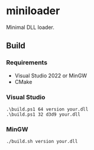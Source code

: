 # miniloader

Minimal DLL loader.

## Build

### Requirements

- Visual Studio 2022 or MinGW
- CMake

### Visual Studio

```
.\build.ps1 64 version your.dll
.\build.ps1 32 d3d9 your.dll
```

### MinGW

```
./build.sh version your.dll
```
